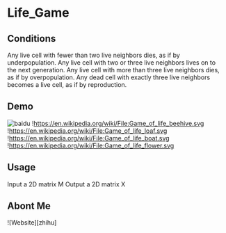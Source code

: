 # Life_Game

## Conditions
Any live cell with fewer than two live neighbors dies, as if by underpopulation.
Any live cell with two or three live neighbors lives on to the next generation.
Any live cell with more than three live neighbors dies, as if by overpopulation.
Any dead cell with exactly three live neighbors becomes a live cell, as if by reproduction.

## Demo
![baidu](https://en.wikipedia.org/wiki/File:Game_of_life_block_with_border.svg)
!https://en.wikipedia.org/wiki/File:Game_of_life_beehive.svg
!https://en.wikipedia.org/wiki/File:Game_of_life_loaf.svg
!https://en.wikipedia.org/wiki/File:Game_of_life_boat.svg
!https://en.wikipedia.org/wiki/File:Game_of_life_flower.svg

## Usage
Input a 2D matrix M
Output a 2D matrix X

## Abont Me
![Website][zhihu]
